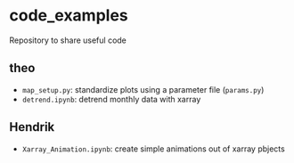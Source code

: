 # code_examples
Repository to share useful code

## theo
* ```map_setup.py```: standardize plots using a parameter file (```params.py```)  
* ```detrend.ipynb```: detrend monthly data with xarray
## Hendrik
* ```Xarray_Animation.ipynb```: create simple animations out of xarray pbjects
